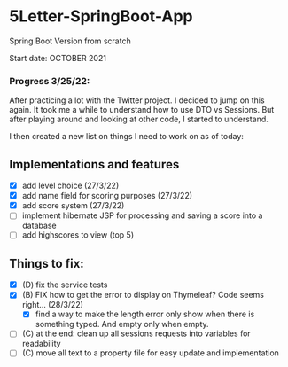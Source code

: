 # 5Letter-SpringBoot-App
 Spring Boot Version from scratch

Start date: OCTOBER 2021

### Progress 3/25/22:
After practicing a lot with the Twitter project. I decided to jump on this again. It took me a while to understand how to use DTO vs Sessions. But after playing around and looking at other code, I started to understand.

I then created a new list on things I need to work on as of today:

## Implementations and features
- [x] add level choice (27/3/22)
- [x] add name field for scoring purposes (27/3/22)
- [x] add score system (27/3/22)
- [ ] implement hibernate JSP for processing and saving a score into a database
- [ ] add highscores to view (top 5)

## Things to fix:
- [x] (D) fix the service tests
- [x] (B) FIX how to get the error to display on Thymeleaf? Code seems right... (28/3/22)
  - [x]  find a way to make the length error only show when there is something typed. And empty only when empty.
- [ ] (C) at the end: clean up all sessions requests into variables for readability
- [ ] (C) move all text to a property file for easy update and implementation
